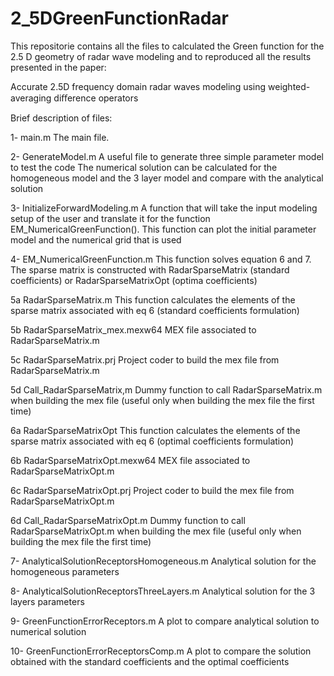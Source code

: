 # 2_5DGreenFunctionRadar
This repositorie contains all the files to calculated the Green function
for the 2.5 D geometry of radar wave modeling and to reproduced all the results
presented in the paper:

Accurate 2.5D frequency domain radar waves modeling using 
weighted-averaging diﬀerence operators 

Brief description of files:

1- main.m 
			The main file. 
			
2- GenerateModel.m
			A useful file to generate three simple parameter model to test the code
			The numerical solution can be calculated for the homogeneous model and the 3 
			layer model and compare with the analytical solution
			
3- InitializeForwardModeling.m
			A function that will take the input modeling setup of the user and translate it	
			for the function EM_NumericalGreenFunction(). This function can plot the initial 
			parameter model and the numerical grid that is used

4- EM_NumericalGreenFunction.m
			This function solves equation 6 and 7. The sparse matrix is constructed 
			with RadarSparseMatrix (standard coefficients) or 
			RadarSparseMatrixOpt (optima coefficients)
			
5a RadarSparseMatrix.m
			This function calculates the elements of the sparse matrix associated with eq 6
			(standard coefficients formulation)
			
5b RadarSparseMatrix_mex.mexw64
			MEX file associated to RadarSparseMatrix.m 

5c RadarSparseMatrix.prj
			Project coder to build the mex file from RadarSparseMatrix.m 
			
5d Call_RadarSparseMatrix,m
			Dummy function to call RadarSparseMatrix.m when building the mex file
			(useful only when building the mex file the first time)
			
6a RadarSparseMatrixOpt
			This function calculates the elements of the sparse matrix associated with eq 6
			(optimal coefficients formulation)
			
6b RadarSparseMatrixOpt.mexw64
			MEX file associated to RadarSparseMatrixOpt.m 
			
6c RadarSparseMatrixOpt.prj
			Project coder to build the mex file from RadarSparseMatrixOpt.m 
			
6d Call_RadarSparseMatrixOpt.m
			Dummy function to call RadarSparseMatrixOpt.m when building the mex file
			(useful only when building the mex file the first time)
			
7- AnalyticalSolutionReceptorsHomogeneous.m
			Analytical solution for the homogeneous parameters
			
8- AnalyticalSolutionReceptorsThreeLayers.m
			Analytical solution for the 3 layers parameters
			
9- GreenFunctionErrorReceptors.m
			A plot to compare analytical solution to numerical solution
			
10- GreenFunctionErrorReceptorsComp.m
			A plot to compare the solution obtained with the standard 
			coefficients and the optimal coefficients
